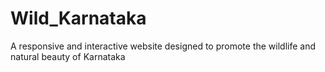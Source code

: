 # Wild_Karnataka
A responsive and interactive website designed to promote the wildlife and natural beauty of Karnataka
